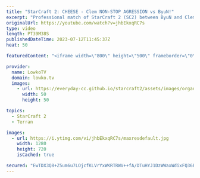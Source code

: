 ```yaml
---
title: "StarCraft 2: CHEESE - Clem NON-STOP AGRESSION vs ByuN!"
excerpt: "Professional match of StarCraft 2 (SC2) between ByuN and Clem. This Terran vs Terran is the finals of the ESL Open Cup 183. An amazing series where Clem won't stop cheesing ByuN. Support my work: https://patreon.com/lowkotv Lowko Merch: https://lowko.shop  My YouTube channels: https://youtube.com/lowkotv"
originalUrl: https://youtube.com/watch?v=jhbEkxqRC7s
type: video
length: PT39M38S
publishedDateTime: 2023-07-12T11:45:37Z
heat: 50

featuredContent: "<iframe width=\"800\" height=\"500\" frameborder=\"0\" src=\"https://www.youtube.com/embed/jhbEkxqRC7s\" allow=\"accelerometer; autoplay; encrypted-media; gyroscope; picture-in-picture\" allowfullscreen></iframe>"

provider:
  name: LowkoTV
  domain: lowko.tv
  images:
    - url: https://everyday-cc.github.io/starcraft2/assets/images/organizations/lowko.tv-50x50.jpg
      width: 50
      height: 50

topics:
  - StarCraft 2
  - Terran

images:
  - url: https://i.ytimg.com/vi/jhbEkxqRC7s/maxresdefault.jpg
    width: 1280
    height: 720
    isCached: true

secured: "EwTDX3Q8+Z5um6u7LOjcfKLVrYxWKRTRWV++fA/DTuHYJ1DzWWaxWdixFQ36ELwp8Tv/+xaHprFnIoQ4DthR/q4+CdZKVvsp9kkj5vox+HMjO/Lzx8wZC6Lzo2g5OCMy/237F6XajBAE1IUXIjt+Wt2cCgHwZiDByPi4R7Ft3FGAVnpogvmfyYPts5r0gBfqtH8Xf1cz9tgDKgnge7am7Cj5xig7B49JBxcHhPJTy7AXqmCLAmgHC9gQOC54D6LJl/n/87HQVskaScOnCnQM51PNylLKHL64bwTvsMHgWAkBwLvPa4pg5lVDIe1pp4n6c2Lr8PBMsE4QfaSoR3FfGGuI6jKyY41kk8FIGkiGsctWu1UA117c2/l5GpgbpkiX1216WEZDzqWZayxeF3qjcArBfxK/Pm74d3t887TFV24=;NOZLs2kvD347iCsAjdGG7w=="
---
```


